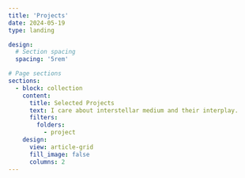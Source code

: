 ```yaml
---
title: 'Projects'
date: 2024-05-19
type: landing

design:
  # Section spacing
  spacing: '5rem'

# Page sections
sections:
  - block: collection
    content:
      title: Selected Projects
      text: I care about interstellar medium and their interplay.
      filters:
        folders:
          - project
    design:
      view: article-grid
      fill_image: false
      columns: 2
---
```

